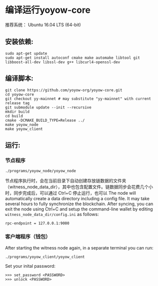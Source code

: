 # 编译运行yoyow-core

推荐系统： Ubuntu 16.04 LTS (64-bit)

## 安装依赖:
```
sudo apt-get update
sudo apt-get install autoconf cmake make automake libtool git libboost-all-dev libssl-dev g++ libcurl4-openssl-dev
```

## 编译脚本:
```
git clone https://github.com/yoyow-org/yoyow-core.git
cd yoyow-core
git checkout yy-mainnet # may substitute "yy-mainnet" with current release tag
git submodule update --init --recursive
mkdir build
cd build
cmake -DCMAKE_BUILD_TYPE=Release ../
make yoyow_node
make yoyow_client
```

## 运行:
### 节点程序
```
./programs/yoyow_node/yoyow_node
```
节点程序执行时，会在当前目录下自动创建存放链数据的文件夹（witness_node_data_dir），其中也包含配置文件。链数据同步会花费几个小时，同步完成后，可以通过 Ctrl+C 停止运行，也可以
The node will automatically create a data directory including a config file. It may take several hours to fully synchronize the blockchain. After syncing, you can exit the node using Ctrl+C and setup the command-line wallet by editing ```witness_node_data_dir/config.ini``` as follows:
```
rpc-endpoint = 127.0.0.1:9000
```
### 客户端程序（钱包）
After starting the witness node again, in a separate terminal you can run:
```
./programs/yoyow_client/yoyow_client
```
Set your inital password:
```
>>> set_password <PASSWORD>
>>> unlock <PASSWORD>
```
